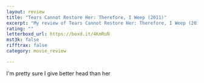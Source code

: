 ```yaml
---
layout: review
title: "Tears Cannot Restore Her: Therefore, I Weep (2011)"
excerpt: "My review of Tears Cannot Restore Her: Therefore, I Weep (2011)"
rating: ""
letterboxd_url: https://boxd.it/4KmRuN
mst3k: false
rifftrax: false
category: movie_review

---
```


I'm pretty sure I give better head than her
